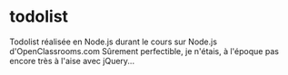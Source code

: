 # todolist

Todolist réalisée en Node.js durant le cours sur Node.js d'OpenClassrooms.com
Sûrement perfectible, je n'étais, à l'époque pas encore très à l'aise avec jQuery...